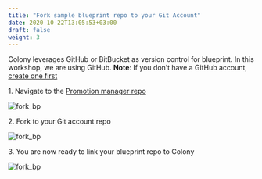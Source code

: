 ```yaml
---
title: "Fork sample blueprint repo to your Git Account" 
date: 2020-10-22T13:05:53+03:00
draft: false
weight: 3
---
```


Colony leverages GitHub or BitBucket as version control for blueprint. In this workshop, we are using GitHub.
__Note__: If you don’t have a GitHub account, [create one first](https://github.com/)


1\. Navigate to the [Promotion manager repo](https://github.com/QualiSystemsLab/aws-workshop-colony)

![fork_bp](/images/module1/fork_bp.png)

2\. Fork to your Git account repo

![fork_bp](/images/module1/fork_repo.png)

3\. You are now ready to link your blueprint repo to Colony

![fork_bp](/images/module1/ready_to_link.png)